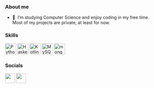 ### About me
* 🧠  I’m studying Computer Science and enjoy coding in my free time. Most of my projects are private, at least for now.

### Skills

<p align="left">
<a href="https://www.python.org/" target="_blank" rel="noreferrer"><img src="https://raw.githubusercontent.com/danielcranney/readme-generator/main/public/icons/skills/python-colored.svg" width="36" height="36" alt="Python" /></a>
<a href="https://www.mysql.com/" target="_blank" rel="noreferrer"><img src="https://upload.wikimedia.org/wikipedia/commons/thumb/1/1c/Haskell-Logo.svg/512px-Haskell-Logo.svg.png" width="36" height="36" alt="Haskell" /></a>
<a href="https://www.haskell.org/" target="_blank" rel="noreferrer"><img src="https://upload.wikimedia.org/wikipedia/commons/thumb/7/74/Kotlin_Icon.png/1200px-Kotlin_Icon.png" width="36" height="36" alt="Kotlin" /></a>  
<a href="https://www.haskell.org/" target="_blank" rel="noreferrer"><img src="https://raw.githubusercontent.com/danielcranney/readme-generator/main/public/icons/skills/mysql-colored.svg" width="36" height="36" alt="MySQL" /></a>
<a href="https://www.haskell.org/" target="_blank" rel="noreferrer"><img src="https://static-00.iconduck.com/assets.00/mongodb-icon-icon-512x337-sbep0qp1.png" width="36" height="36" alt="mongoDB" /></a>
</p>


### Socials

<p align="left"> <a href="https://discord.com/users/TotoMC#1624" target="_blank" rel="noreferrer"><img src="https://raw.githubusercontent.com/danielcranney/readme-generator/main/public/icons/socials/discord.svg" width="32" height="32" /></a> <a href="https://www.github.com/TotoMC-13" target="_blank" rel="noreferrer"><img src="https://raw.githubusercontent.com/danielcranney/readme-generator/main/public/icons/socials/github-dark.svg" width="32" height="32" /></a></p>
